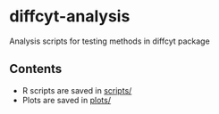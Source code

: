 # diffcyt-analysis

Analysis scripts for testing methods in diffcyt package


## Contents

- R scripts are saved in [scripts/](scripts/)
- Plots are saved in [plots/](plots/)


